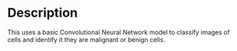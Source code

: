 # Description
This uses a basic Convolutional Neural Network model to classify images of cells and identify it they are malignant or benign cells.


